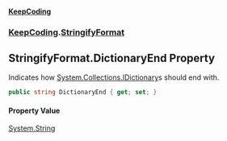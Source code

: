 #### [KeepCoding](index.md 'index')
### [KeepCoding](KeepCoding.md 'KeepCoding').[StringifyFormat](StringifyFormat.md 'KeepCoding.StringifyFormat')
## StringifyFormat.DictionaryEnd Property
Indicates how [System.Collections.IDictionary](https://docs.microsoft.com/en-us/dotnet/api/System.Collections.IDictionary 'System.Collections.IDictionary')s should end with.  
```csharp
public string DictionaryEnd { get; set; }
```
#### Property Value
[System.String](https://docs.microsoft.com/en-us/dotnet/api/System.String 'System.String')
